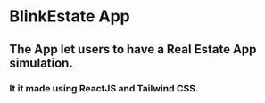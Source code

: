 # BlinkEstate App 
## The App let users to have a Real Estate App simulation.
### It it made using ReactJS and Tailwind CSS.
